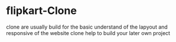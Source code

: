 # flipkart-Clone
clone are usually build for the basic understand of the lapyout and responsive of the website
clone help to build your later own project
